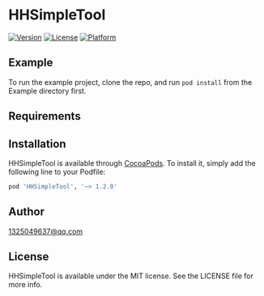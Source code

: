 # HHSimpleTool

[![Version](https://img.shields.io/cocoapods/v/HHSimpleTool.svg?style=flat)](https://cocoapods.org/pods/HHSimpleTool)
[![License](https://img.shields.io/cocoapods/l/HHSimpleTool.svg?style=flat)](https://cocoapods.org/pods/HHSimpleTool)
[![Platform](https://img.shields.io/cocoapods/p/HHSimpleTool.svg?style=flat)](https://cocoapods.org/pods/HHSimpleTool)

## Example

To run the example project, clone the repo, and run `pod install` from the Example directory first.

## Requirements

## Installation

HHSimpleTool is available through [CocoaPods](https://cocoapods.org). To install
it, simply add the following line to your Podfile:

```ruby
pod 'HHSimpleTool', '~> 1.2.0'
```

## Author

1325049637@qq.com

## License

HHSimpleTool is available under the MIT license. See the LICENSE file for more info.
